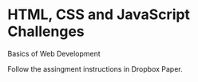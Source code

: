 # HTML, CSS and JavaScript Challenges

Basics of Web Development

Follow the assingment instructions in Dropbox Paper.
